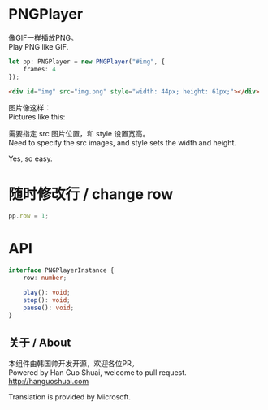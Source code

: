 # PNGPlayer
像GIF一样播放PNG。  
Play PNG like GIF.  

```typescript
let pp: PNGPlayer = new PNGPlayer("#img", {
    frames: 4
});
```
  
```html
<div id="img" src="img.png" style="width: 44px; height: 61px;"></div>
```
  
图片像这样：  
Pictures like this:  
  


需要指定 src 图片位置，和 style 设置宽高。  
Need to specify the src images, and style sets the width and height.  
  
Yes, so easy.  
  
# 随时修改行 / change row

```typescript
pp.row = 1;
```
  
# API
  
```typescript
interface PNGPlayerInstance {
    row: number;

    play(): void;
    stop(): void;
    pause(): void;
}
```
  
## 关于 / About
本组件由韩国帅开发开源，欢迎各位PR。  
Powered by Han Guo Shuai, welcome to pull request.  
http://hanguoshuai.com  
  
Translation is provided by Microsoft.